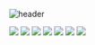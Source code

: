 

<!--
**choijinsoon/choijinsoon** is a ✨ _special_ ✨ repository because its `README.md` (this file) appears on your GitHub profile.

Here are some ideas to get you started:

- 🔭 I’m currently working on ...
- 🌱 I’m currently learning ...
- 👯 I’m looking to collaborate on ...
- 🤔 I’m looking for help with ...
- 💬 Ask me about ...
- 📫 How to reach me: ...
- 😄 Pronouns: ...
- ⚡ Fun fact: ...
-->

![header](https://capsule-render.vercel.app/api?height=300&text=Welcome!&desc=My%20Page~&animation=fadeIn)

<span><img src="https://img.shields.io/badge/HTML5-E34F26?style=flat-square&amp;logo=html5&amp;logoColor=white"></span>
<span><img src="https://img.shields.io/badge/CSS3-1572B6?style=flat-square&amp;logo=css3&amp;logoColor=white"></span>
<span><img src="https://img.shields.io/badge/JavaScript-F7DF1E?style=flat-square&amp;logo=javascript&amp;logoColor=black"></span>
<span><img src="https://img.shields.io/badge/java-007396?style=flat-square&amp;logo=java&amp;logoColor=white"></span>
<span><img src="https://img.shields.io/badge/MariaDB-003545?style=flat-square&amp;logo=mariaDB&amp;logoColor=white"></span>
<span><img src="https://img.shields.io/badge/MySQL-4479A1?style=flat-square&amp;logo=MySQL&amp;logoColor=white"></span>
<span><img src="https://img.shields.io/badge/Spring-6DB33F?style=flat-square&amp;logo=Spring&amp;logoColor=white"></span>


